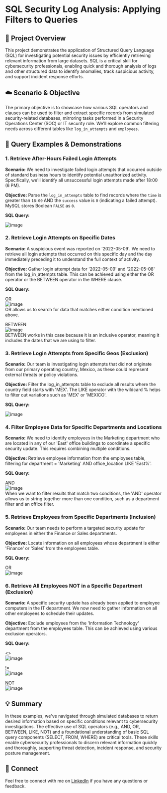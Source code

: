 # SQL Security Log Analysis: Applying Filters to Queries

## 🎯 Project Overview

This project demonstrates the application of Structured Query Language (SQL) for investigating potential security issues by efficiently retrieving relevant information from large datasets. SQL is a critical skill for cybersecurity professionals, enabling quick and thorough analysis of logs and other structured data to identify anomalies, track suspicious activity, and support incident response efforts.

## ☁️ Scenario & Objective

The primary objective is to showcase how various SQL operators and clauses can be used to filter and extract specific records from simulated security-related databases, mirroring tasks performed in a Security Operations Center (SOC) or IT security role. We'll explore common filtering needs across different tables like `log_in_attempts` and `employees`.

## 🧠 Query Examples & Demonstrations

### 1. Retrieve After-Hours Failed Login Attempts

**Scenario:** We need to investigate failed login attempts that occurred outside of standard business hours to identify potential unauthorized activity. Specifically, we'll identify all unsuccessful login attempts made after 18:00 (6 PM).

**Objective:** Parse the `log_in_attempts` table to find records where the `time` is greater than `18:00` AND the `success` value is `0` (indicating a failed attempt). MySQL stores Boolean `FALSE` as `0`.

**SQL Query:**

![image](https://github.com/user-attachments/assets/8055052f-f984-47de-b04e-4bf1ac0ae03c)


### 2. Retrieve Login Attempts on Specific Dates

**Scenario:** A suspicious event was reported on '2022-05-09'. We need to retrieve all login attempts that occurred on this specific day and the day immediately preceding it to understand the full context of activity.

**Objective:** Gather login attempt data for '2022-05-09' and '2022-05-08' from the log_in_attempts table. This can be achieved using either the OR operator or the BETWEEN operator in the WHERE clause.

**SQL Query:**

OR  
![image](https://github.com/user-attachments/assets/b68b4c39-06b5-40b1-956a-8debe7df4368)  
OR allows us to search for data that matches either condition mentioned above.

BETWEEN  
![image](https://github.com/user-attachments/assets/efc08d97-cc56-43ad-a088-9a9d3c96e2a9)  
BETWEEN works in this case because it is an inclusive operator, meaning it includes the dates that we are using to filter. 

### 3. Retrieve Login Attempts from Specific Geos (Exclusion)

**Scenario:** Our team is investigating login attempts that did not originate from our primary operating country, Mexico, as these could represent external threats or policy violations.

**Objective:** Filter the log_in_attempts table to exclude all results where the country field starts with 'MEX'. The LIKE operator with the wildcard % helps to filter out variations such as 'MEX' or 'MEXICO'.

**SQL Query:**

![image](https://github.com/user-attachments/assets/c49f2ff8-4f3c-4002-b6ac-1f85a464c6d7)

### 4. Filter Employee Data for Specific Departments and Locations

**Scenario:** We need to identify employees in the Marketing department who are located in any of our 'East' office buildings to coordinate a specific security update. This requires combining multiple conditions.

**Objective:** Retrieve employee information from the employees table, filtering for department = 'Marketing' AND office_location LIKE 'East%'.

**SQL Query:**

AND  
![image](https://github.com/user-attachments/assets/df700e17-1674-497a-b7ea-8184e0f3e426)  
When we want to filter results that match two conditions, the 'AND' operator allows us to string together more than one condition, such as a department filter and an office filter.

### 5. Retrieve Employees from Specific Departments (Inclusion)

**Scenario:** Our team needs to perform a targeted security update for employees in either the Finance or Sales departments.

**Objective:** Locate information on all employees whose department is either 'Finance' or 'Sales' from the employees table.

**SQL Query:**

OR  
![image](https://github.com/user-attachments/assets/7e42d8f1-ef97-4b60-9952-a5c4d12e24f2)

### 6. Retrieve All Employees NOT in a Specific Department (Exclusion)

**Scenario:** A specific security update has already been applied to employee computers in the IT department. We now need to gather information on all other employees to schedule their updates.

**Objective:** Exclude employees from the 'Information Technology' department from the employees table. This can be achieved using various exclusion operators.

**SQL Query:**

<>  
![image](https://github.com/user-attachments/assets/58b93a5d-bd0c-4f23-8bed-3cf444b5055a)

!=  
![image](https://github.com/user-attachments/assets/65ee8220-cc57-4d67-9456-d16bbd04a9c7)

NOT  
![image](https://github.com/user-attachments/assets/a9734ddd-e56b-47e0-bb50-ecdc6d56fa7a)

## 💡 Summary

In these examples, we've navigated through simulated databases to return desired information based on specific conditions relevant to cybersecurity investigations. The effective use of SQL operators (e.g., AND, OR, BETWEEN, LIKE, NOT) and a foundational understanding of basic SQL query components (SELECT, FROM, WHERE) are critical tools. These skills enable cybersecurity professionals to discern relevant information quickly and thoroughly, supporting threat detection, incident response, and security posture management.

## 🤝 Connect

Feel free to connect with me on [LinkedIn](https://www.linkedin.com/in/ezra-park-779325330/) if you have any questions or feedback.
